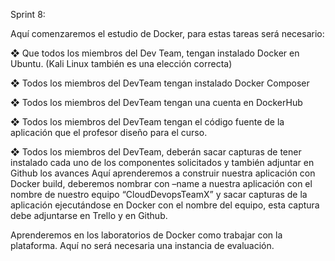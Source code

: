 Sprint 8:

Aquí comenzaremos el estudio de Docker, para estas tareas será necesario:

❖ Que todos los miembros del Dev Team, tengan instalado Docker en Ubuntu. (Kali Linux también es
una elección correcta)

❖ Todos los miembros del DevTeam tengan instalado Docker Composer

❖ Todos los miembros del DevTeam tengan una cuenta en DockerHub

❖ Todos los miembros del DevTeam tengan el código fuente de la aplicación que el profesor diseño
para el curso.

❖ Todos los miembros del DevTeam, deberán sacar capturas de tener instalado cada uno de los
componentes solicitados y también adjuntar en Github los avances
Aquí aprenderemos a construir nuestra aplicación con Docker build, deberemos nombrar con –name a
nuestra aplicación con el nombre de nuestro equipo “CloudDevopsTeamX” y sacar capturas de la
aplicación ejecutándose en Docker con el nombre del equipo, esta captura debe adjuntarse en Trello y
en Github.

Aprenderemos en los laboratorios de Docker como trabajar con la plataforma. Aquí no será necesaria
una instancia de evaluación.